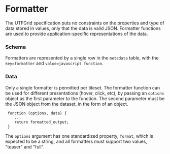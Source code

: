# Formatter

The UTFGrid specification puts no constraints on the properties and type of data stored in values, only that the data is valid JSON. Formatter functions are used to provide application-specific representations of the data.

### Schema

Formatters are represented by a single row in the `metadata` table, with the `key=formatter` and `value=javascript function`.

### Data

Only a single formatter is permitted per tileset. The formatter function can be used for different presentations (hover, click, etc), by passing an `options` object as the first parameter to the function. The second parameter must be the JSON object from the dataset, in the form of an object.

     function (options, data) {
        ...
        return formatted_output;
     }

The `options` argument has one standardized property, `format`, which is expected to be a string, and all formatters must support two values, "teaser" and "full".
